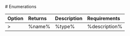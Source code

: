 <enums>
# Enumerations

| Option	   | Returns	| Description| Requirements|
|:-------------|:-------|:-----------|:------------|
>|%name%      | %type% | %description% | %enumreq% |

</enums>
